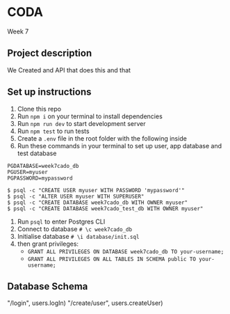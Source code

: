 
# CODA
Week 7

## Project description
We Created and API that does this and that

## Set up instructions

1. Clone this repo
2. Run `npm i` on your terminal to install dependencies
3. Run `npm run dev` to start development server
4. Run `npm test` to run tests
5. Create a `.env` file in the root folder with the following inside
6. Run these commands in your terminal to set up user, app database and test database

```
PGDATABASE=week7cado_db
PGUSER=myuser
PGPASSWORD=mypassword
```

```
$ psql -c "CREATE USER myuser WITH PASSWORD 'mypassword'"
$ psql -c "ALTER USER myuser WITH SUPERUSER"
$ psql -c "CREATE DATABASE week7cado_db WITH OWNER myuser"
$ psql -c "CREATE DATABASE week7cado_test_db WITH OWNER myuser"
```

1. Run `psql` to enter Postgres CLI
2. Connect to database `# \c week7cado_db`
3. Initialise database `# \i database/init.sql`
4. then grant privileges:
   * `GRANT ALL PRIVILEGES ON DATABASE week7cado_db TO your-username;`
   * `GRANT ALL PRIVILEGES ON ALL TABLES IN SCHEMA public TO your-username;`


## Database Schema

"/login", users.logIn)
"/create/user", users.createUser)